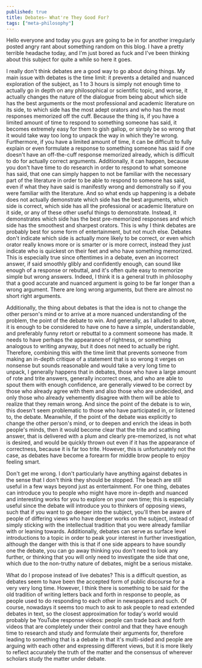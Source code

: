 ```yaml
---
published: true
title: Debates— What're They Good For?
tags: ["meta-philosophy"]
---
```

Hello everyone and today you guys are going to be in for another irregularly posted angry rant about something random on this blog. I have a pretty terrible headache today, and I'm just bored as fuck and I've been thinking about this subject for quite a while so here it goes.

I really don't think debates are a good way to go about doing things. My main issue with debates is the time limit: it prevents a detailed and nuanced exploration of the subject, as 1 to 3 hours is simply not enough time to actually go in depth on any philosophical or scientific topic, and worse, it actually changes the nature of the dialogue from being about which side has the best arguments or the most professional and academic literature on its side, to which side has the most adept orators and who has the most responses memorized off the cuff. Because the thing is, if you have a limited amount of time to respond to something someone has said, it becomes extremely easy for them to gish gallop, or simply be so wrong that it would take way too long to unpack the way in which they're wrong. Furthermore, if you have a limited amount of time, it can be difficult to fully explain or even formulate a response to something someone has said if one doesn't have an off-the-cuff response memorized already, which is difficult to do for actually correct arguments. Additionally, it can happen, because you don't have time to do research in order to respond to what someone has said, that one can simply happen to not be familiar with the necessary part of the literature in order to be able to respond to someone has said, even if what they have said is manifestly wrong and demonstrally so if you were familiar with the literature. And so what ends up happening is a debate does not actually demonstrate which side has the best arguments, which side is correct, which side has all the professional or academic literature on it side, or any of these other useful things to demonstrate. Instead, it demonstrates which side has the best pre-memorized responses and which side has the smoothest and sharpest orators. This is why I think debates are probably best for some form of entertainment, but not much else. Debates don't indicate which side is actually more likely to be correct, or even which orator really knows more or is smarter or is more correct, instead they just indicate who is quickest on their feet and who have something memorized. This is especially true since oftentimes in a debate, even an incorrect answer, if said smoothly glibly and confidently enough, can sound like enough of a response or rebuttal, and it's often quite easy to memorize simple but wrong answers. Indeed, I think it is a general truth in philosophy that a good accurate and nuanced argument is going to be far longer than a wrong argument. There are long wrong arguments, but there are almost no short right arguments.

Additionally, the thing about debates is that the idea is not to change the other person's mind or to arrive at a more nuanced understanding of the problem, the point of the debate to win. And generally, as I alluded to above, it is enough to be considered to have one to have a simple, understandable, and preferably funny retort or rebuttal to a comment someone has made. It needs to have perhaps the appearance of rightness, or something analogous to writing anyway, but it does not need to actually be right. Therefore, combining this with the time limit that prevents someone from making an in-depth critique of a statement that is so wrong it verges on nonsense but sounds reasonable and would take a very long time to unpack, I generally happens that in debates, those who have a large amount of rote and trite answers, generally incorrect ones, and who are able to spout them with enough confidence, are generally viewed to be correct by those who already agree with them and also those who are undecided, and only those who already vehemently disagree with them will be able to realize that they remain wrong. And since the point of the debate is to win, this doesn't seem problematic to those who have participated in, or listened to, the debate. Meanwhile, if the point of the debate was explicitly to change the other person's mind, or to deepen and enrich the ideas in both people's minds, then it would become clear that the trite and scathing answer, that is delivered with a plum and clearly pre-memorized, is not what is desired, and would be quickly thrown out even if it has the appearance of correctness, because it is far too trite. However, this is unfortunately not the case, as debates have become a forearm for middle brow people to enjoy feeling smart.

Don't get me wrong. I don't particularly have anything against debates in the sense that I don't think they should be stopped. The beach are still useful in a few ways beyond just as entertainment. For one thing, debates can introduce you to people who might have more in-depth and nuanced and interesting works for you to explore on your own time; this is especially useful since the debate will introduce you to thinkers of opposing views, such that if you want to go deeper into the subject, you'll then be aware of people of differing views who have deeper works on the subject, instead of simply sticking with the intellectual tradition that you were already familiar with or leaning towards. Additionally, debates can serve as surface level introductions to a topic in order to peak your interest in further investigation, although the danger with this is that if one side appears to have soundly one the debate, you can go away thinking you don't need to look any further, or thinking that you will only need to investigate the side that one, which due to the non-truthy nature of debates, might be a serious mistake.

What do I propose instead of live debates? This is a difficult question, as debates seem to have been the accepted form of public discourse for a very very long time. However, I think there is something to be said for the old tradition of writing letters back and forth in response to people, as people used to do responding to each other in newspapers and such. Of course, nowadays it seems too much to ask to ask people to read extended debates in text, so the closest approximation for today's world would probably be YouTube response videos: people can trade back and forth videos that are completely under their control and that they have enough time to research and study and formulate their arguments for, therefore leading to something that is a debate in that it's multi-sided and people are arguing with each other and expressing different views, but it is more likely to reflect accurately the truth of the matter and the consensus of wherever scholars study the matter under debate.
